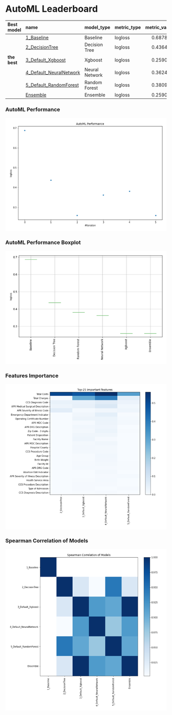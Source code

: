 # AutoML Leaderboard

| Best model   | name                                                         | model_type     | metric_type   |   metric_value |   train_time |
|:-------------|:-------------------------------------------------------------|:---------------|:--------------|---------------:|-------------:|
|              | [1_Baseline](1_Baseline/README.md)                           | Baseline       | logloss       |       0.687821 |         1.67 |
|              | [2_DecisionTree](2_DecisionTree/README.md)                   | Decision Tree  | logloss       |       0.436436 |        16.45 |
| **the best** | [3_Default_Xgboost](3_Default_Xgboost/README.md)             | Xgboost        | logloss       |       0.259062 |        26.31 |
|              | [4_Default_NeuralNetwork](4_Default_NeuralNetwork/README.md) | Neural Network | logloss       |       0.362407 |        10.07 |
|              | [5_Default_RandomForest](5_Default_RandomForest/README.md)   | Random Forest  | logloss       |       0.380921 |        24.85 |
|              | [Ensemble](Ensemble/README.md)                               | Ensemble       | logloss       |       0.259062 |         1.62 |

### AutoML Performance
![AutoML Performance](ldb_performance.png)

### AutoML Performance Boxplot
![AutoML Performance Boxplot](ldb_performance_boxplot.png)

### Features Importance
![features importance across models](features_heatmap.png)



### Spearman Correlation of Models
![models spearman correlation](correlation_heatmap.png)

